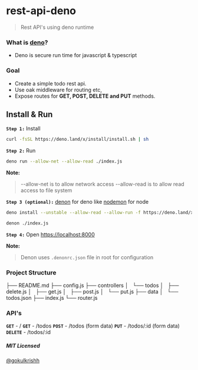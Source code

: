 # rest-api-deno

> Rest API's using deno runtime

### What is [deno](https://deno.land/)?

- Deno is secure run time for javascript & typescript

### Goal

- Create a simple todo rest api.
- Use oak middleware for routing etc,
- Expose routes for **GET, POST, DELETE and PUT** methods.

## Install & Run

**`Step 1:`** Install

```bash
curl -fsSL https://deno.land/x/install/install.sh | sh
```

**`Step 2:`** Run

```bash
deno run --allow-net --allow-read ./index.js
```

**Note:**

> --allow-net is to allow network access
> --allow-read is to allow read access to file system

**`Step 3 (optional):`** [denon](https://github.com/eliassjogreen/denon) for deno like [nodemon](https://www.npmjs.com/package/nodemon) for node

```bash
deno install --unstable --allow-read --allow-run -f https://deno.land/x/denon/denon.ts

denon ./index.js
```

**`Step 4:`** Open [https://localhost:8000](https://localhost:8000)

**Note:**

> Denon uses `.denonrc.json` file in root for configuration

### Project Structure

├── README.md
├── config.js
├── controllers
│   └── todos
│   ├── delete.js
│   ├── get.js
│   ├── post.js
│   └── put.js
├── data
│   └── todos.json
├── index.js
└── router.js

### API's

**`GET`** - /
**`GET`** - /todos
**`POST`** - /todos (form data)
**`PUT`** - /todos/:id (form data)
**`DELETE`** - /todos/:id

##### MIT Licensed

[@gokulkrishh](https://github.com/gokulkrishh)
